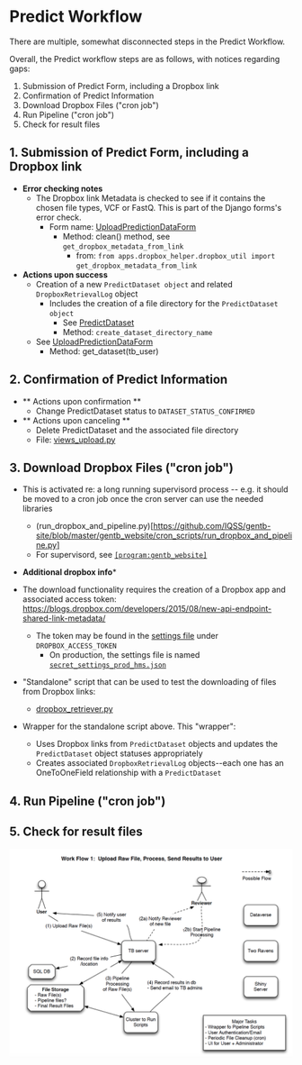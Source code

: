 # Predict Workflow

There are multiple, somewhat disconnected steps in the Predict Workflow.

Overall, the Predict workflow steps are as follows, with notices regarding gaps:

  1. Submission of Predict Form, including a Dropbox link
  2. Confirmation of Predict Information
  3. Download Dropbox Files ("cron job")
  4. Run Pipeline ("cron job")
  5. Check for result files


## 1. Submission of Predict Form, including a Dropbox link

- **Error checking notes**
  - The Dropbox link Metadata is checked to see if it contains
    the chosen file types, VCF or FastQ. This is part of the Django forms's
    error check.
    - Form name: [UploadPredictionDataForm](../gentb_website/tb_website/apps/predict/forms.py#L47)
       - Method: clean() method, see ```get_dropbox_metadata_from_link```
         - from: ```from apps.dropbox_helper.dropbox_util import get_dropbox_metadata_from_link```
- **Actions upon success**
  - Creation of a new ```PredictDataset object``` and related ```DropboxRetrievalLog``` object
    - Includes the creation of a file directory for the ```PredictDataset object```
        - See [PredictDataset](../gentb_website/tb_website/apps/predict/models.py)
        - Method: ```create_dataset_directory_name```
  - See [UploadPredictionDataForm](../gentb_website/tb_website/apps/predict/forms.py)
    - Method: get_dataset(tb_user)

## 2. Confirmation of Predict Information
 - ** Actions upon confirmation **
    - Change PredictDataset status to ```DATASET_STATUS_CONFIRMED```
 - ** Actions upon canceling **
    - Delete PredictDataset and the associated file directory
    - File: [views_upload.py](https://github.com/IQSS/gentb-site/blob/master/gentb_website/tb_website/apps/predict/views_upload.py)

## 3. Download Dropbox Files ("cron job")
  - This is activated re: a long running supervisord process -- e.g. it should be moved to a cron job once the cron server can use the needed libraries
    -  (run_dropbox_and_pipeline.py)[https://github.com/IQSS/gentb-site/blob/master/gentb_website/cron_scripts/run_dropbox_and_pipeline.py]
    - For supervisord, see [```[program:gentb_website]```]( https://github.com/IQSS/gentb-site/blob/master/gentb_website/tb_website/tb_website/settings/hms_supervisord.conf)

  - **Additional dropbox info***    
  - The download functionality requires the creation of a Dropbox app and associated access token: https://blogs.dropbox.com/developers/2015/08/new-api-endpoint-shared-link-metadata/
    - The token may be found in the [settings file](https://github.com/IQSS/gentb-site/blob/master/gentb_website/tb_website/tb_website/settings/template_secret_settings.json) under ```DROPBOX_ACCESS_TOKEN```
      - On production, the settings file is named [```secret_settings_prod_hms.json```](https://github.com/IQSS/gentb-site/blob/master/docs/README-SETUP-ORCHESTRA.md#add-production-settings)
  - "Standalone" script that can be used to test the downloading of files from Dropbox links:
    - [dropbox_retriever.py](https://github.com/IQSS/gentb-site/blob/master/gentb_website/tb_website/apps/dropbox_helper/dropbox_retriever.py)
  - Wrapper for the standalone script above.  This "wrapper":
    - Uses Dropbox links from ```PredictDataset``` objects and updates the ```PredictDataset``` object statuses appropriately
    - Creates associated ```DropboxRetrievalLog``` objects--each one has an OneToOneField relationship with a  ```PredictDataset```


## 4. Run Pipeline ("cron job")

## 5. Check for result files


![predict workflow](images/predict-workflow.png?raw=true "Predict Workflow")
